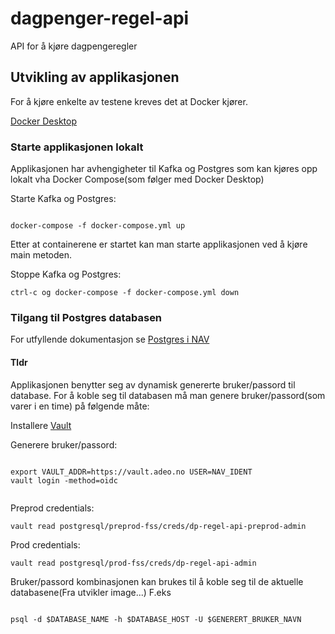 # dagpenger-regel-api


API for å kjøre dagpengeregler

## Utvikling av applikasjonen

For å kjøre enkelte av testene kreves det at Docker kjører.

[Docker Desktop](https://www.docker.com/products/docker-desktop)


### Starte applikasjonen lokalt

Applikasjonen har avhengigheter til Kafka og Postgres som kan kjøres
opp lokalt vha Docker Compose(som følger med Docker Desktop) 


Starte Kafka og Postgres: 
```

docker-compose -f docker-compose.yml up

```
Etter at containerene er startet kan man starte applikasjonen ved å kjøre main metoden.


Stoppe Kafka og Postgres:

```
ctrl-c og docker-compose -f docker-compose.yml down 

```

### Tilgang til Postgres databasen

For utfyllende dokumentasjon se [Postgres i NAV](https://github.com/navikt/utvikling/blob/master/PostgreSQL.md)

#### Tldr

Applikasjonen benytter seg av dynamisk genererte bruker/passord til database.
For å koble seg til databasen må man genere bruker/passord(som varer i en time)
på følgende måte:

Installere [Vault](https://www.vaultproject.io/downloads.html)

Generere bruker/passord: 

```

export VAULT_ADDR=https://vault.adeo.no USER=NAV_IDENT
vault login -method=oidc


```

Preprod credentials:

```
vault read postgresql/preprod-fss/creds/dp-regel-api-preprod-admin

```

Prod credentials:

```
vault read postgresql/prod-fss/creds/dp-regel-api-admin

```

Bruker/passord kombinasjonen kan brukes til å koble seg til de aktuelle databasene(Fra utvikler image...)
F.eks

```

psql -d $DATABASE_NAME -h $DATABASE_HOST -U $GENERERT_BRUKER_NAVN

```

